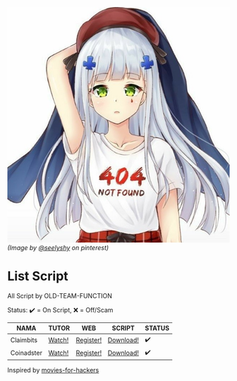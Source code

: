 ![onnanoko](https://github.com/iewilmaestro/List/blob/main/404.png)
*(Image by [@seelyshy](https://id.pinterest.com/seelyshy/_saved/) on pinterest)*

# List Script
All Script by OLD-TEAM-FUNCTION

<!-- Please sort by alphabetical order (a-z) and use romaji or english title -->

Status: ✔️ = On Script, ❌ = Off/Scam

| NAMA                                                                    | TUTOR                          |       WEB | SCRIPT  |STATUS  |
|--------------------------------------------------------------------------------------------|--------------------------------|-------------|------------|------------|
| Claimbits   | [Watch!](https://youtu.be/4CdGLwllqa8) | [Register!](https://semawur.com/mmDsFGQ4HKS) | [Download!](https://exe.io/claimbitsgit) |    ✔️ |   
| Coinadster   | [Watch!]( https://youtu.be/qFyutkqiJiY ) | [Register!](https://semawur.com/qc4wyU3FuF79) | [Download!]( https://exe.io/coinadstergit) |    ✔️ | 

Inspired by [movies-for-hackers](https://github.com/k4m4/movies-for-hackers)
